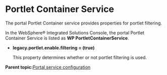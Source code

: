 # Portlet Container Service 

The portal Portlet Container service provides properties for portlet filtering.

In the WebSphere® Integrated Solutions Console, the portal Portlet Container Service is listed as **WP PortletContainerService**.

-   **legacy.portlet.enable.filtering = \(true\)**

    This property determines whether or not portlet filtering is used.


**Parent topic:**[Portal service configuration ](../admin-system/srvcfgref.md)

